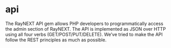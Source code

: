 # api
The RayNEXT API gem allows PHP developers to programmatically access the admin section of RayNEXT.  The API is implemented as JSON over HTTP using all four verbs (GET/POST/PUT/DELETE). We’ve tried to make the API follow the REST principles as much as possible.
